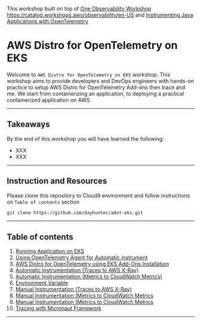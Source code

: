 This workshop built on top of [One Observability Workshop](https://catalog.workshops.aws/observability/en-US) https://catalog.workshops.aws/observability/en-US and [Instrumenting Java Applications with OpenTelemetry](https://community.aws/tutorials/instrumenting-java-apps-using-opentelemetry)

# AWS Distro for OpenTelemetry on EKS

Welcome to `AWS Distro for OpenTelemetry on EKS` workshop. This workshop aims to provide developers and DevOps engineers with hands-on practice to setup AWS Distro for OpenTelemetry Add-ons then trace and me. We start from containerizing an applicaiton, to deploying a practical containerized application on AWS.

---
## Takeaways
By the end of this workshop you will have learned the following:

- XXX
- XXX

---

## Instruction and Resources

Please clone this repository to Cloud9 environment and follow instructions on `Table of contents` section

```sh
git clone https://github.com/dayhunter/adot-eks.git
```

---

## Table of contents

1. [Running Application on EKS](1-eks-app.md)
2. [Using OpenTelemetry Agent for Automatic instrument](2-eks-app-otel-agent.md)
3. [AWS Distro for OpenTelemetry using EKS Add-Ons Installation](3-eks-adot-add-on.md)
4. [Automatic Instrumentation (Traces to AWS X-Ray)](4-auto-trace-x-ray.md)
5. [Automatic Instrumentation (Metrics to CloudWatch Metrics)](5-auto-metrics-cloudwatch.md)
6. [Environment Variable](6-environment-variable.md)
7. [Manual Instrumentation (Traces to AWS X-Ray)](7-manual-trace-x-ray.md)
8. [Manual Instrumentation (Metrics to CloudWatch Metrics](8-manual-metrics-cloudwatch.md)
8. [Manual Instrumentation (Metrics to CloudWatch Metrics](8-manual-metrics-cloudwatch.md)
9. [Tracing with Micronaut Framework](8-manual-metrics-cloudwatch.md)

---
